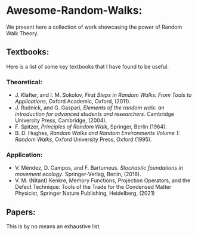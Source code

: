 # Awesome-Random-Walks:
We present here a collection of work showcasing the power of Random Walk Theory.

## Textbooks:
Here is a list of some key textbooks that I have found to be useful.
### Theoretical:
+ J. Klafter, and I. M. Sokolov, *First Steps in Random Walks: From Tools to Applications*, Oxford Academic, Oxford, (2011).
+ J. Rudnick, and G. Gaspari, *Elements of the random walk: an introduction for advanced students and researchers*. Cambridge University Press, Cambridge, (2004).
+ F. Spitzer, *Principles of Random Walk*, Springer, Berlin (1964).
+ B. D. Hughes, *Random Walks and Random Environments Volume 1: Random Walks*, Oxford University Press, Oxford (1995).
### Application:
+ V. Méndez, D. Campos, and F. Bartumeus. *Stochastic foundations in movement ecology*. Springer-Verlag, Berlin, (2016).
+ V. M. (Nitant) Kenkre, Memory Functions, Projection Operators, and the Defect Technique: Tools of the Trade for the Condensed Matter Physicist, Springer Nature Publishing, Heidelberg, (2021)
## Papers: 
This is by no means an exhaustive list.

